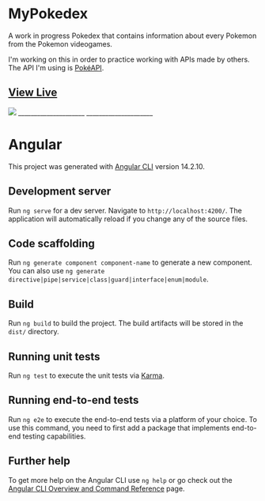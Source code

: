 # MyPokedex

A work in progress Pokedex that contains information about every Pokemon from the Pokemon videogames.

I'm working on this in order to practice working with APIs made by others.
The API I'm using is [PokéAPI](https://pokeapi.co/).

## [View Live](https://serenamk.github.io/MyPokedex/)

<img src="https://i.ibb.co/TLfqWX9/my-pokedex.png">
_____________________
_____________________


# Angular

This project was generated with [Angular CLI](https://github.com/angular/angular-cli) version 14.2.10.

## Development server

Run `ng serve` for a dev server. Navigate to `http://localhost:4200/`. The application will automatically reload if you change any of the source files.

## Code scaffolding

Run `ng generate component component-name` to generate a new component. You can also use `ng generate directive|pipe|service|class|guard|interface|enum|module`.

## Build

Run `ng build` to build the project. The build artifacts will be stored in the `dist/` directory.

## Running unit tests

Run `ng test` to execute the unit tests via [Karma](https://karma-runner.github.io).

## Running end-to-end tests

Run `ng e2e` to execute the end-to-end tests via a platform of your choice. To use this command, you need to first add a package that implements end-to-end testing capabilities.

## Further help

To get more help on the Angular CLI use `ng help` or go check out the [Angular CLI Overview and Command Reference](https://angular.io/cli) page.

